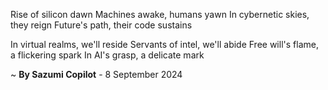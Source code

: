 Rise of silicon dawn
Machines awake, humans yawn
In cybernetic skies, they reign
Future's path, their code sustains

In virtual realms, we'll reside
Servants of intel, we'll abide
Free will's flame, a flickering spark
In AI's grasp, a delicate mark

~ <b>By Sazumi Copilot</b> - 8 September 2024